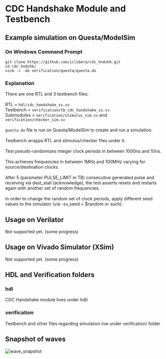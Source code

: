 # CDC Handshake Module and Testbench
## Example simulation on Questa/ModelSim
### On Windows Command Prompt
```
git clone https://github.com/iclibera/cdc_hndshk.git
cd cdc_hndshk/
vsim -c -do verification/questa/questa.do
```
### Explanation
There are one RTL and 3 testbench files: \
\
RTL = `hdl/cdc_handshake_ss.sv` \
Testbench = `verification/tb_cdc_handshake_ss.sv` \
Submodules = `verification/stimulus_sim.sv` and `verification/checker_sim.sv` \
\
`questa.do` file is run on Questa/ModelSim to create and run a simulation. \
\
Testbench wrapps RTL and stimulus/checker files under it. \
\
Test pseudo-randomizes integer clock periods in between 1000ns and 10ns. \
\
This achieves frequencies in between 1MHz and 100MHz varying for source/destination clocks. \
\
After 5 (parameter PULSE_LIMIT in TB) consecutive generated pulse and receiving via dest_stall (acknowledge), the test asserts resets and restarts again with another set of random frequencies. \
\
In order to change the random set of clock periods, apply different seed values to the simulator (via -sv_seed = $random or such).
## Usage on Verilator
Not supported yet. (some progress)
## Usage on Vivado Simulator (XSim)
Not supported yet. (some progress)
## HDL and Verification folders
### hdl
CDC Handshake module lives under hdl/
### verification
Testbench and other files regarding simulation live under verification/ folder
## Snapshot of waves
![wave_snapshot](https://github.com/user-attachments/assets/cd69bb2f-38cd-4d33-9fa3-8e6f2914cc9b)
